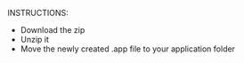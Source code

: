 INSTRUCTIONS:
- Download the zip
- Unzip it
- Move the newly created .app file to your application folder
